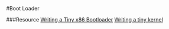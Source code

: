 #Boot Loader

###Resource 
[Writing a Tiny x86 Bootloader](http://joebergeron.io/posts/post_two.html)
[Writing a tiny kernel](https://github.com/arjun024/mkernel)
